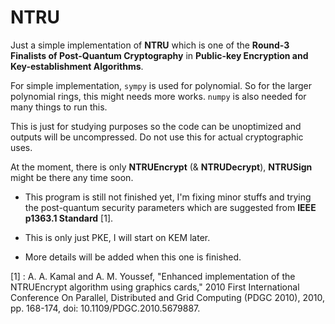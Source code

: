 # NTRU
Just a simple implementation of **NTRU** which is one of the **Round-3 Finalists of Post-Quantum Cryptography** in **Public-key Encryption and Key-establishment Algorithms**.

For simple implementation, `sympy` is used for polynomial. So for the larger polynomial rings, this might needs more works. `numpy` is also needed for many things to run this.

This is just for studying purposes so the code can be unoptimized and outputs will be uncompressed. Do not use this for actual cryptographic uses.

At the moment, there is only **NTRUEncrypt** (& **NTRUDecrypt**), **NTRUSign** might be there any time soon.

- This program is still not finished yet, I'm fixing minor stuffs and trying the post-quantum security parameters which are suggested from **IEEE p1363.1 Standard** [1].
- This is only just PKE, I will start on KEM later.

- More details will be added when this one is finished.

[1] : A. A. Kamal and A. M. Youssef, "Enhanced implementation of the NTRUEncrypt algorithm using graphics cards," 2010 First International Conference On Parallel, Distributed and Grid Computing (PDGC 2010), 2010, pp. 168-174, doi: 10.1109/PDGC.2010.5679887.
